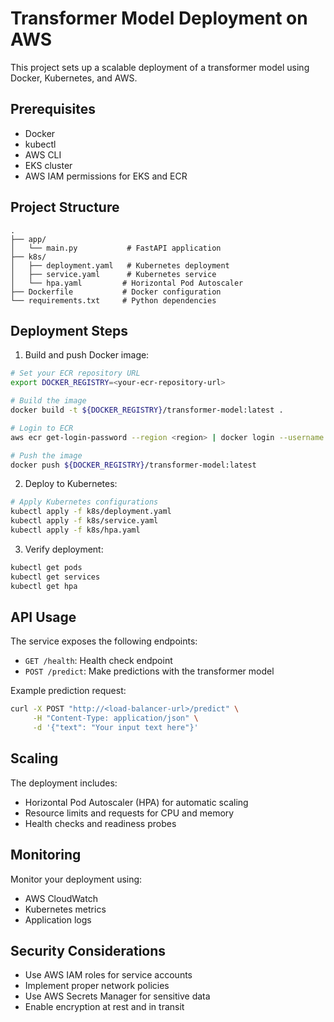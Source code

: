 # Transformer Model Deployment on AWS

This project sets up a scalable deployment of a transformer model using Docker, Kubernetes, and AWS.

## Prerequisites

- Docker
- kubectl
- AWS CLI
- EKS cluster
- AWS IAM permissions for EKS and ECR

## Project Structure

```
.
├── app/
│   └── main.py           # FastAPI application
├── k8s/
│   ├── deployment.yaml   # Kubernetes deployment
│   ├── service.yaml      # Kubernetes service
│   └── hpa.yaml         # Horizontal Pod Autoscaler
├── Dockerfile           # Docker configuration
└── requirements.txt     # Python dependencies
```

## Deployment Steps

1. Build and push Docker image:
```bash
# Set your ECR repository URL
export DOCKER_REGISTRY=<your-ecr-repository-url>

# Build the image
docker build -t ${DOCKER_REGISTRY}/transformer-model:latest .

# Login to ECR
aws ecr get-login-password --region <region> | docker login --username AWS --password-stdin ${DOCKER_REGISTRY}

# Push the image
docker push ${DOCKER_REGISTRY}/transformer-model:latest
```

2. Deploy to Kubernetes:
```bash
# Apply Kubernetes configurations
kubectl apply -f k8s/deployment.yaml
kubectl apply -f k8s/service.yaml
kubectl apply -f k8s/hpa.yaml
```

3. Verify deployment:
```bash
kubectl get pods
kubectl get services
kubectl get hpa
```

## API Usage

The service exposes the following endpoints:

- `GET /health`: Health check endpoint
- `POST /predict`: Make predictions with the transformer model

Example prediction request:
```bash
curl -X POST "http://<load-balancer-url>/predict" \
     -H "Content-Type: application/json" \
     -d '{"text": "Your input text here"}'
```

## Scaling

The deployment includes:
- Horizontal Pod Autoscaler (HPA) for automatic scaling
- Resource limits and requests for CPU and memory
- Health checks and readiness probes

## Monitoring

Monitor your deployment using:
- AWS CloudWatch
- Kubernetes metrics
- Application logs

## Security Considerations

- Use AWS IAM roles for service accounts
- Implement proper network policies
- Use AWS Secrets Manager for sensitive data
- Enable encryption at rest and in transit 